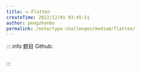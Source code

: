 ```yaml
---
title: ➖ Flatten
createTime: 2022/12/01 03:45:31
author: pengzhanbo
permalink: /note/type-challenges/medium/flatten/
---
```


::: info 题目
Github: []()

```ts
```
:::
